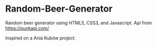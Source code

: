 # Random-Beer-Generator

Random beer generator using HTML5, CSS3, and Javascript.
Api from https://punkapi.com/

Inspired on a Ania Kubów project.